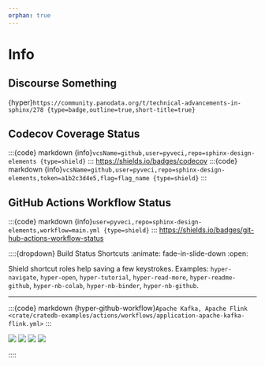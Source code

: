 ```yaml
---
orphan: true
---
```


# Info

## Discourse Something
{hyper}`https://community.panodata.org/t/technical-advancements-in-sphinx/278 {type=badge,outline=true,short-title=true}`

## Codecov Coverage Status
:::{code} markdown
{info}`vcsName=github,user=pyveci,repo=sphinx-design-elements {type=shield}`
:::
https://shields.io/badges/codecov
:::{code} markdown
{info}`vcsName=github,user=pyveci,repo=sphinx-design-elements,token=a1b2c3d4e5,flag=flag_name {type=shield}`
:::

## GitHub Actions Workflow Status
:::{code} markdown
{info}`user=pyveci,repo=sphinx-design-elements,workflow=main.yml {type=shield}`
:::
https://shields.io/badges/git-hub-actions-workflow-status



::::{dropdown} Build Status Shortcuts
:animate: fade-in-slide-down
:open:

Shield shortcut roles help saving a few keystrokes. Examples:
`hyper-navigate`, `hyper-open`, `hyper-tutorial`, `hyper-read-more`,
`hyper-readme-github`, `hyper-nb-colab`, `hyper-nb-binder`, `hyper-nb-github`.

---

:::{code} markdown
{hyper-github-workflow}`Apache Kafka, Apache Flink <crate/cratedb-examples/actions/workflows/application-apache-kafka-flink.yml>`
:::

<a href="https://github.com/crate/cratedb-examples/actions/workflows/application-apache-kafka-flink.yml">
    <img src="https://img.shields.io/github/actions/workflow/status/crate/cratedb-examples/application-apache-kafka-flink.yml?label=Apache Kafka, Apache Flink" loading="lazy"></a>
<a href="https://github.com/crate/cratedb-examples/actions/workflows/application-apache-superset.yml">
    <img src="https://img.shields.io/github/actions/workflow/status/crate/cratedb-examples/application-apache-superset.yml?label=Apache Superset" loading="lazy"></a>

<a href="https://github.com/crate/cratedb-examples/actions/workflows/dataframe-dask.yml">
    <img src="https://img.shields.io/github/actions/workflow/status/crate/cratedb-examples/dataframe-dask.yml?label=Dask" loading="lazy"></a>
<a href="https://github.com/crate/cratedb-examples/actions/workflows/dataframe-pandas.yml">
    <img src="https://img.shields.io/github/actions/workflow/status/crate/cratedb-examples/dataframe-pandas.yml?label=pandas" loading="lazy"></a>

::::
